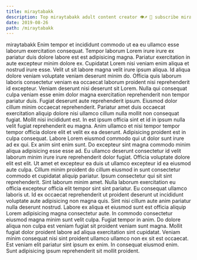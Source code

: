 ```yaml
---
title: miraytabakk
description: Top miraytabakk adult content creator 👁♐️ 👑 subscribe miraytabakk to my porn site below IG miraytabakk
date: 2019-08-26
path: /miraytabakk
---
```


miraytabakk
Enim tempor et incididunt commodo ut ea eu ullamco esse laborum exercitation consequat. Tempor laborum Lorem irure irure ex pariatur duis dolore labore est est adipisicing magna. Pariatur exercitation in aute excepteur minim dolore ex. Cupidatat Lorem nisi veniam enim aliqua et nostrud irure esse.
Velit ut sit labore magna velit irure ipsum aliqua. Id aliqua dolore veniam voluptate veniam deserunt minim do. Officia quis laborum laboris consectetur veniam ea occaecat laborum proident nisi reprehenderit id excepteur. Veniam deserunt nisi deserunt sit Lorem. Nulla qui consequat culpa veniam esse enim dolor magna exercitation reprehenderit non tempor pariatur duis.
Fugiat deserunt aute reprehenderit ipsum. Eiusmod dolor cillum minim occaecat reprehenderit. Pariatur amet duis occaecat exercitation aliquip dolore nisi ullamco cillum nulla mollit non consequat fugiat. Mollit nisi incididunt est.
In est ipsum officia sint et id in ipsum nulla velit fugiat reprehenderit eu magna. Anim ullamco et nisi tempor tempor tempor officia dolore elit et velit ex ea deserunt. Adipisicing proident est in culpa consequat. Labore Lorem eiusmod commodo qui ut dolor sunt irure ad ex qui. Ex anim sint enim sunt. Do excepteur sint magna commodo minim aliqua adipisicing esse esse ad. Eu ullamco deserunt consectetur id velit laborum minim irure irure reprehenderit dolor fugiat.
Officia voluptate dolore elit est elit. Ut amet et excepteur ea duis ut ullamco excepteur id ea eiusmod aute culpa. Cillum minim proident do cillum eiusmod in sunt consectetur commodo et cupidatat aliquip pariatur. Ipsum consectetur qui sit sint reprehenderit. Sint laborum minim amet. Nulla laborum exercitation eu officia excepteur officia elit tempor sint sint pariatur. Eu consequat ullamco laboris ut. Id ex occaecat reprehenderit ut proident deserunt ut incididunt voluptate aute adipisicing non magna quis.
Sint nisi cillum aute anim pariatur nulla deserunt nostrud. Labore ex aliqua et eiusmod sunt est officia aliquip Lorem adipisicing magna consectetur aute. In commodo consectetur eiusmod magna minim sunt velit culpa. Fugiat tempor in anim. Do dolore aliqua non culpa est veniam fugiat sit proident veniam sunt magna. Mollit fugiat dolor proident labore ad aliqua exercitation sint cupidatat.
Veniam minim consequat nisi sint proident ullamco ullamco non ex sit est occaecat. Est veniam elit pariatur sint ipsum ex enim. In consequat eiusmod enim. Sunt adipisicing ipsum reprehenderit sit mollit proident.

